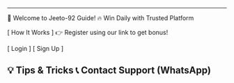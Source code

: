 ------------------------------
🎯 Welcome to Jeeto-92 Guide!
🔥 Win Daily with Trusted Platform

[ How It Works ]
👉 Register using our link to get bonus!

[ Login ]    [ Sign Up ]

💡 Tips & Tricks
📞 Contact Support (WhatsApp)
------------------------------
